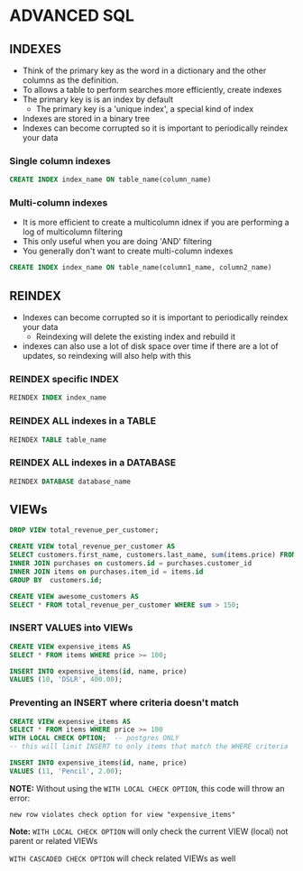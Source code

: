 # ADVANCED SQL

## INDEXES

- Think of the primary key as the word in a dictionary and the other columns as the definition.
- To allows a table to perform searches more efficiently, create indexes
- The primary key is is an index by default
  - The primary key is a 'unique index', a special kind of index
- Indexes are stored in a binary tree
- Indexes can become corrupted so it is important to periodically reindex your data

### Single column indexes

```sql
CREATE INDEX index_name ON table_name(column_name)
```

### Multi-column indexes

- It is more efficient to create a multicolumn idnex if you are performing a log of multicolumn filtering
- This only useful when you are doing 'AND' filtering
- You generally don't want to create multi-column indexes

```sql
CREATE INDEX index_name ON table_name(column1_name, column2_name)
```

## REINDEX

- Indexes can become corrupted so it is important to periodically reindex your data
  - Reindexing will delete the existing index and rebuild it
- indexes can also use a lot of disk space over time if there are a lot of updates, so reindexing will also help with this

### REINDEX specific INDEX

```sql
REINDEX INDEX index_name
```

### REINDEX ALL indexes in a TABLE

```sql
REINDEX TABLE table_name
```

### REINDEX ALL indexes in a DATABASE

```sql
REINDEX DATABASE database_name
```

## VIEWs

```sql
DROP VIEW total_revenue_per_customer;

CREATE VIEW total_revenue_per_customer AS
SELECT customers.first_name, customers.last_name, sum(items.price) FROM customers
INNER JOIN purchases on customers.id = purchases.customer_id
INNER JOIN items on purchases.item_id = items.id
GROUP BY  customers.id;

CREATE VIEW awesome_customers AS
SELECT * FROM total_revenue_per_customer WHERE sum > 150;
``` 

### INSERT VALUES into VIEWs

```sql
CREATE VIEW expensive_items AS
SELECT * FROM items WHERE price >= 100;

INSERT INTO expensive_items(id, name, price)
VALUES (10, 'DSLR', 400.00);
```

### Preventing an INSERT where criteria doesn't match

```sql
CREATE VIEW expensive_items AS
SELECT * FROM items WHERE price >= 100
WITH LOCAL CHECK OPTION;  -- postgres ONLY
-- this will limit INSERT to only items that match the WHERE criteria

INSERT INTO expensive_items(id, name, price)
VALUES (11, 'Pencil', 2.00);
```

**NOTE:** Without using the ```WITH LOCAL CHECK OPTION```,  this code will throw an error:  

```new row violates check option for view "expensive_items"```

**Note:** ```WITH LOCAL CHECK OPTION``` will only check the current VIEW (local) not parent or related VIEWs

```WITH CASCADED CHECK OPTION``` will check related VIEWs as well
